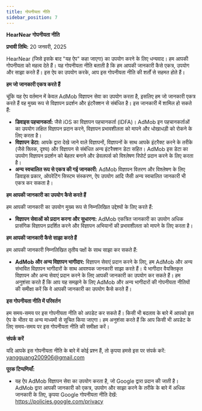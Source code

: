 ```yaml
---
title: गोपनीयता नीति
sidebar_position: 7
---
```


**HearNear गोपनीयता नीति**

**प्रभावी तिथि:** 20 जनवरी, 2025

HearNear (जिसे इसके बाद "यह ऐप" कहा जाएगा) का उपयोग करने के लिए धन्यवाद। हम आपकी गोपनीयता को महत्व देते हैं। यह गोपनीयता नीति बताती है कि हम आपकी जानकारी कैसे एकत्र, उपयोग और साझा करते हैं। इस ऐप का उपयोग करके, आप इस गोपनीयता नीति की शर्तों से सहमत होते हैं।

**हम जो जानकारी एकत्र करते हैं**

चूंकि यह ऐप वर्तमान में केवल AdMob विज्ञापन सेवा का उपयोग करता है, इसलिए हम जो जानकारी एकत्र करते हैं वह मुख्य रूप से विज्ञापन प्रदर्शन और इंटरैक्शन से संबंधित है। इस जानकारी में शामिल हो सकते हैं:

- **डिवाइस पहचानकर्ता:** जैसे iOS का विज्ञापन पहचानकर्ता (IDFA)। AdMob इन पहचानकर्ताओं का उपयोग लक्षित विज्ञापन प्रदान करने, विज्ञापन प्रभावशीलता को मापने और धोखाधड़ी को रोकने के लिए करता है।
- **विज्ञापन डेटा:** आपके द्वारा देखे जाने वाले विज्ञापनों, विज्ञापनों के साथ आपके इंटरैक्ट करने के तरीके (जैसे क्लिक, दृश्य) और विज्ञापन से संबंधित अन्य इंटरैक्शन डेटा सहित। AdMob इस डेटा का उपयोग विज्ञापन प्रदर्शन को बेहतर बनाने और डेवलपर्स को विश्लेषण रिपोर्ट प्रदान करने के लिए करता है।
- **अन्य स्वचालित रूप से एकत्र की गई जानकारी:** AdMob विज्ञापन वितरण और विश्लेषण के लिए डिवाइस प्रकार, ऑपरेटिंग सिस्टम संस्करण, ऐप उपयोग आदि जैसी अन्य स्वचालित जानकारी भी एकत्र कर सकता है।

**हम आपकी जानकारी का उपयोग कैसे करते हैं**

हम आपकी जानकारी का उपयोग मुख्य रूप से निम्नलिखित उद्देश्यों के लिए करते हैं:

- **विज्ञापन सेवाओं को प्रदान करना और सुधारना:** AdMob एकत्रित जानकारी का उपयोग अधिक प्रासंगिक विज्ञापन प्रदर्शित करने और विज्ञापन अभियानों की प्रभावशीलता को मापने के लिए करता है।

**हम आपकी जानकारी कैसे साझा करते हैं**

हम आपकी जानकारी निम्नलिखित तृतीय पक्षों के साथ साझा कर सकते हैं:

- **AdMob और अन्य विज्ञापन भागीदार:** विज्ञापन सेवाएं प्रदान करने के लिए, हम AdMob और अन्य संभावित विज्ञापन भागीदारों के साथ आवश्यक जानकारी साझा करते हैं। ये भागीदार वैयक्तिकृत विज्ञापन और अन्य सेवाएं प्रदान करने के लिए आपकी जानकारी का उपयोग कर सकते हैं। हम अनुशंसा करते हैं कि आप यह समझने के लिए AdMob और अन्य भागीदारों की गोपनीयता नीतियों की समीक्षा करें कि वे आपकी जानकारी का उपयोग कैसे करते हैं।

**इस गोपनीयता नीति में परिवर्तन**

हम समय-समय पर इस गोपनीयता नीति को अपडेट कर सकते हैं। किसी भी बदलाव के बारे में आपको इस ऐप के भीतर या अन्य माध्यमों से सूचित किया जाएगा। हम अनुशंसा करते हैं कि आप किसी भी अपडेट के लिए समय-समय पर इस गोपनीयता नीति की समीक्षा करें।

**संपर्क करें**

यदि आपके इस गोपनीयता नीति के बारे में कोई प्रश्न हैं, तो कृपया हमसे इस पर संपर्क करें: yangguang200906@gmail.com

**पूरक टिप्पणियाँ:**

- यह ऐप AdMob विज्ञापन सेवा का उपयोग करता है, जो Google द्वारा प्रदान की जाती है। AdMob द्वारा आपकी जानकारी को एकत्र, उपयोग और साझा करने के तरीके के बारे में अधिक जानकारी के लिए, कृपया Google गोपनीयता नीति देखें: https://policies.google.com/privacy
